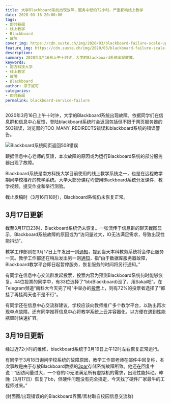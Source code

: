 ```yaml
---
title: 大学Blackboard系统出现故障，服务中断约72小时，严重影响线上教学
date: 2020-03-16 20:00:00
tags:
- 即时新闻
- 线上教学
- Blackboard
- 故障
cover_img: https://cdn.suste.ch/img/2020/03/blackboard-failure-scale-update2.png
feature_img: https://cdn.suste.ch/img/2020/03/blackboard-failure-scale-update2.png
description:
summary: 2020年3月16日上午十时许，大学的Blackboard系统出现故障。
keywords:
- 南方科技大学
- 线上教学
- 故障
- Blackboard
author: 淳于妮可
categories:
- 即时新闻
permalink: blackboard-service-failure
---
```

2020年3月16日上午十时许，大学的Blackboard系统出现故障。依据同学们在信息群和信息中心反馈，登陆blackboard系统时会返回包括但不限于网页服务器的503错误，浏览器的TOO_MANY_REDIRECTS错误和blackboard系统的错误警告。

![Blackboard系统网页返回508错误](https://cdn.suste.ch/img/2020/03/blackboard-failure-508-scale.jpg)

跟据信息中心老师的反馈，本次故障的原因或为运行Blackboard系统的部分服务器出现了故障。

Blackboard系统是南方科技大学目前使用的线上教学系统之一，也是在远程教学期间学校推荐的教学系统。大学大部分课程均使用Blackboard系统分发课件，教学视频。提交作业和举行测验。

截止发稿时（3月16日18时），Blackboard系统仍未恢复正常。

## 3月17日更新

截至3月17日23时，Blackboard系统仍未恢复。一张流传于信息群的聊天截图显示，Blackboard系统故障的原因或为“访问量过大，IO无法满足需求，导致出现性能抖动”。

教学工作部则在3月17日上午发出一则[通知](https://tao.sustc.edu.cn/article/view/id-200.html)，提到当天本科教务系统将会停止服务一天。教学工作部还在稍后发出另一则[通知](https://tao.sustc.edu.cn/article/view/id-201.html)，指“由于数据库服务器故障，Blackboard教学平台即日起暂停服务，恢复服务的时间将另行通知。”

有同学在信息中心交流群发起投票，投票内容为预测Blackboard系统何时能够恢复。44位投票的同学中，有33位选择了“bb(Blackboard)没了，用Sakai吧”。在Telegram频道“南科大今天完了吗”中举办的[投票](https://t.me/SUSTechGG/1802)上，则有72%的投票者选择了“都挂了再挂两天也不是不行”。

有同学还在信息中心交流群建议，学校应该向教师推广多个教学平台，以防出再次现单点故障。还有同学推荐信息中心将教学系统上云并容器化，以方便在遇到性能瓶颈时快速扩容。

## 3月19日更新

经过近72小时的维修，blackboard系统于3月19日上午12时左右恢复正常运行。

有同学于3月18日询问学校系统的故障原因，教学工作部老师在邮件中回复称，本次事故是由于存放Blackboard数据的[3par](https://www.hpe.com/us/en/storage/3par.html)存储系统故障所致。他还在回复中说：“因访问量过大，一个卷的IO无法满足所有虚拟机的需求，出现性能抖动。昨晚（3月17日）恢复了bb，但硬件问题没有完全搞定，今天找了硬件厂家最牛的工程师过来。”


(封面图/出现错误的的Blackboard界面/素材取自校园信息交流群)
